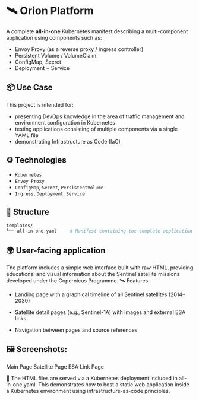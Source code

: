 # 🛰️ Orion Platform

A complete **all-in-one** Kubernetes manifest describing a multi-component application using components such as:
- Envoy Proxy (as a reverse proxy / ingress controller)
- Persistent Volume / VolumeClaim
- ConfigMap, Secret
- Deployment + Service

## 📦 Use Case

This project is intended for:
- presenting DevOps knowledge in the area of traffic management and environment configuration in Kubernetes
- testing applications consisting of multiple components via a single YAML file
- demonstrating Infrastructure as Code (IaC)

## ⚙️ Technologies

- `Kubernetes`
- `Envoy Proxy`
- `ConfigMap`, `Secret`, `PersistentVolume`
- `Ingress`, `Deployment`, `Service`

## 📁 Structure

```bash
templates/
└── all-in-one.yaml     # Manifest containing the complete application environment
```
## 🌍 User-facing application

The platform includes a simple web interface built with raw HTML, providing educational and visual information about the Sentinel satellite missions developed under the Copernicus Programme.
🛰️ Features:

- Landing page with a graphical timeline of all Sentinel satellites (2014–2030)

- Satellite detail pages (e.g., Sentinel-1A) with images and external ESA links

- Navigation between pages and source references

## 🖼️ Screenshots:
Main Page	Satellite Page	ESA Link Page

🧪 The HTML files are served via a Kubernetes deployment included in all-in-one.yaml.
This demonstrates how to host a static web application inside a Kubernetes environment using infrastructure-as-code principles.
